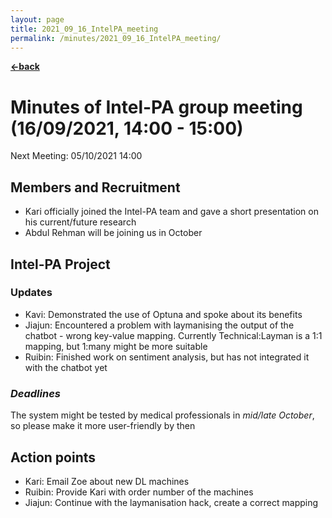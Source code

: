 ```yaml
---
layout: page
title: 2021_09_16_IntelPA_meeting
permalink: /minutes/2021_09_16_IntelPA_meeting/
---
```


[**<-back**](/minutes)  

# Minutes of Intel-PA group meeting (16/09/2021, 14:00 - 15:00)

Next Meeting: 05/10/2021 14:00

## Members and Recruitment

* Kari officially joined the Intel-PA team and gave a short presentation on his current/future research 
* Abdul Rehman will be joining us in October


## Intel-PA Project

### Updates

- Kavi: Demonstrated the use of Optuna and spoke about its benefits
- Jiajun: Encountered a problem with laymanising the output of the chatbot - wrong key-value mapping. Currently Technical:Layman is a 1:1 mapping, but 1:many might be more suitable 
- Ruibin: Finished work on sentiment analysis, but has not integrated it with the chatbot yet 

### *Deadlines*

The system might be tested by medical professionals in *mid/late October*, so please make it more user-friendly by then

## Action points
- Kari: Email Zoe about new DL machines
- Ruibin: Provide Kari with order number of the machines
- Jiajun: Continue with the laymanisation hack, create a correct mapping